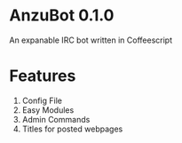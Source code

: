 AnzuBot 0.1.0
=======

An expanable IRC bot written in Coffeescript

Features
=======
1. Config File
2. Easy Modules
3. Admin Commands
4. Titles for posted webpages
